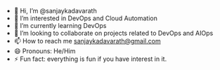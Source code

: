 - 👋 Hi, I’m @sanjaykadavarath
- 👀 I’m interested in DevOps and Cloud Automation 
- 🌱 I’m currently learning DevOps
- 💞️ I’m looking to collaborate on projects related to DevOps and AIOps
- 📫 How to reach me
  sanjaykadavarath@gmail.com
- 😄 Pronouns: He/Him
- ⚡ Fun fact: everything is fun if you have interest in it.

<!---
sanjaykadavarath/sanjaykadavarath is a ✨ special ✨ repository because its `README.md` (this file) appears on your GitHub profile.
You can click the Preview link to take a look at your changes.
--->

